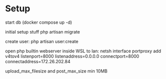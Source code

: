 # Setup
start db (docker compose up -d)

initial setup stuff
php artisan migrate



create user: php artisan user:create <username> <password>





open php builtin webserver inside WSL to lan: netsh interface portproxy add v4tov4 listenport=8000 listenaddress=0.0.0.0 connectport=8000 connectaddress=172.26.202.84 


upload_max_filesize and post_max_size  min 10MB
